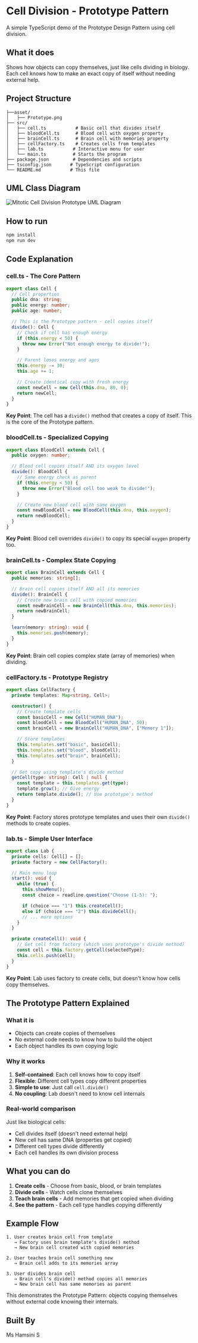 # Cell Division - Prototype Pattern

A simple TypeScript demo of the Prototype Design Pattern using cell division.

## What it does

Shows how objects can copy themselves, just like cells dividing in biology. Each cell knows how to make an exact copy of itself without needing external help.

## Project Structure

```
├──asset/
│   ├── Prototype.png
├── src/
│   ├── cell.ts           # Basic cell that divides itself
│   ├── bloodCell.ts      # Blood cell with oxygen property
│   ├── brainCell.ts      # Brain cell with memories property
│   ├── cellFactory.ts    # Creates cells from templates
│   ├── lab.ts           # Interactive menu for user
│   └── main.ts          # Starts the program
├── package.json         # Dependencies and scripts
├── tsconfig.json       # TypeScript configuration
└── README.md           # This file
```

## UML Class Diagram

![Mitotic Cell Division Prototype UML Diagram](asset/Prototype.png)

## How to run

```bash
npm install
npm run dev
```

## Code Explanation

### cell.ts - The Core Pattern

```typescript
export class Cell {
  // Cell properties
  public dna: string;
  public energy: number;
  public age: number;

  // This is the Prototype pattern - cell copies itself
  divide(): Cell {
    // Check if cell has enough energy
    if (this.energy < 50) {
      throw new Error("Not enough energy to divide!");
    }

    // Parent loses energy and ages
    this.energy -= 30;
    this.age += 1;

    // Create identical copy with fresh energy
    const newCell = new Cell(this.dna, 80, 0);
    return newCell;
  }
}
```

**Key Point**: The cell has a `divide()` method that creates a copy of itself. This is the core of the Prototype pattern.

### bloodCell.ts - Specialized Copying

```typescript
export class BloodCell extends Cell {
  public oxygen: number;

  // Blood cell copies itself AND its oxygen level
  divide(): BloodCell {
    // Same energy check as parent
    if (this.energy < 50) {
      throw new Error("Blood cell too weak to divide!");
    }

    // Create new blood cell with same oxygen
    const newBloodCell = new BloodCell(this.dna, this.oxygen);
    return newBloodCell;
  }
}
```

**Key Point**: Blood cell overrides `divide()` to copy its special `oxygen` property too.

### brainCell.ts - Complex State Copying

```typescript
export class BrainCell extends Cell {
  public memories: string[];

  // Brain cell copies itself AND all its memories
  divide(): BrainCell {
    // Create new brain cell with copied memories
    const newBrainCell = new BrainCell(this.dna, this.memories);
    return newBrainCell;
  }

  learn(memory: string): void {
    this.memories.push(memory);
  }
}
```

**Key Point**: Brain cell copies complex state (array of memories) when dividing.

### cellFactory.ts - Prototype Registry

```typescript
export class CellFactory {
  private templates: Map<string, Cell>;

  constructor() {
    // Create template cells
    const basicCell = new Cell("HUMAN_DNA");
    const bloodCell = new BloodCell("HUMAN_DNA", 50);
    const brainCell = new BrainCell("HUMAN_DNA", ["Memory 1"]);

    // Store templates
    this.templates.set("basic", basicCell);
    this.templates.set("blood", bloodCell);
    this.templates.set("brain", brainCell);
  }

  // Get copy using template's divide method
  getCell(type: string): Cell | null {
    const template = this.templates.get(type);
    template.grow(); // Give energy
    return template.divide(); // Use prototype's method
  }
}
```

**Key Point**: Factory stores prototype templates and uses their own `divide()` methods to create copies.

### lab.ts - Simple User Interface

```typescript
export class Lab {
  private cells: Cell[] = [];
  private factory = new CellFactory();

  // Main menu loop
  start(): void {
    while (true) {
      this.showMenu();
      const choice = readline.question("Choose (1-5): ");

      if (choice === "1") this.createCell();
      else if (choice === "2") this.divideCell();
      // ... more options
    }
  }

  private createCell(): void {
    // Get cell from factory (which uses prototype's divide method)
    const cell = this.factory.getCell(selectedType);
    this.cells.push(cell);
  }
}
```

**Key Point**: Lab uses factory to create cells, but doesn't know how cells copy themselves.

## The Prototype Pattern Explained

### What it is

- Objects can create copies of themselves
- No external code needs to know how to build the object
- Each object handles its own copying logic

### Why it works

1. **Self-contained**: Each cell knows how to copy itself
2. **Flexible**: Different cell types copy different properties
3. **Simple to use**: Just call `cell.divide()`
4. **No coupling**: Lab doesn't need to know cell internals

### Real-world comparison

Just like biological cells:

- Cell divides itself (doesn't need external help)
- New cell has same DNA (properties get copied)
- Different cell types divide differently
- Each cell handles its own division process

## What you can do

1. **Create cells** - Choose from basic, blood, or brain templates
2. **Divide cells** - Watch cells clone themselves
3. **Teach brain cells** - Add memories that get copied when dividing
4. **See the pattern** - Each cell type handles copying differently

## Example Flow

```
1. User creates brain cell from template
   → Factory uses brain template's divide() method
   → New brain cell created with copied memories

2. User teaches brain cell something new
   → Brain cell adds to its memories array

3. User divides brain cell
   → Brain cell's divide() method copies all memories
   → New brain cell has same memories as parent
```

This demonstrates the Prototype Pattern: objects copying themselves without external code knowing their internals.

## Built By

Ms Hamsini S
